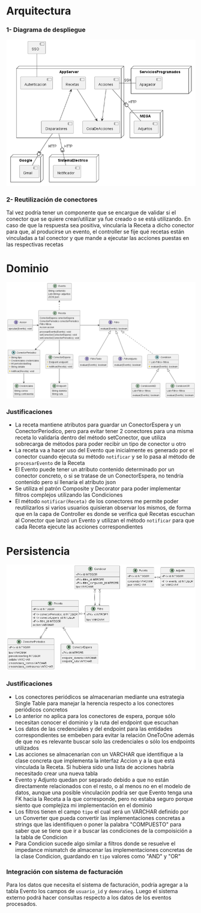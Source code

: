 # Arquitectura
### 1- Diagrama de despliegue
![Diagrama de despliegue](img.png)

### 2- Reutilización de conectores
Tal vez podría tener un componente que se encargue de validar si el conector que se quiere crear/utilizar ya fue creado o se está utilizando.
En caso de que la respuesta sea positiva, vincularía la Receta a dicho conector para que, al producirse un evento, el controller
se fije qué recetas están vinculadas a tal conector y que mande a ejecutar las acciones puestas en las respectivas recetas

# Dominio
![Modelo de dominio](img_1.png)

### Justificaciones
- La receta mantiene atributos para guardar un ConectorEspera y un ConectorPeriodico, pero para evitar tener 2 conectores para una misma receta lo validaría dentro del método setConector, que utiliza sobrecarga de métodos para poder recibir un tipo de conector u otro
- La receta va a hacer uso del Evento que inicialmente es generado por el conector cuando ejecuta su método `notificar` y se lo pasa al método de `procesarEvento` de la Receta
- El Evento puede tener un atributo contenido determinado por un conector concreto, o si se tratase de un ConectorEspera, no tendría contenido pero sí llenaría el atributo json
- Se utiliza el patrón Composite y Decorator para poder implementar filtros complejos utilizando las Condiciones
- El método `notificar(Receta)` de los conectores me permite poder reutilizarlos si varios usuarios quisieran observar los mismos, de forma que en la capa de Controller es donde se verifica qué Recetas escuchan al Conector que lanzó un Evento y utilizan el método `notificar` para que cada Receta ejecute las acciones correspondientes

# Persistencia
![Modelo de datos](img_2.png)

### Justificaciones
- Los conectores periódicos se almacenarian mediante una estrategia Single Table para manejar la herencia respecto a los conectores periódicos concretos
- Lo anterior no aplica para los conectores de espera, porque sólo necesitan conocer el dominio y la ruta del endpoint que escuchan
- Los datos de las credenciales y del endpoint para las entidades correspondientes se embeben para evitar la relación OneToOne además de que no es relevante buscar solo las credenciales o sólo los endpoints utilizados
- Las acciones se almacenarían con un VARCHAR que identifique a la clase concreta que implementa la interfaz Accion y a la que está vinculada la Receta. Si hubiera sido una lista de acciones habría necesitado crear una nueva tabla
- Evento y Adjunto quedan por separado debido a que no están directamente relacionados con el resto, o al menos no en el modelo de datos, aunque una posible vinculación podría ser que Evento tenga una FK hacia la Receta a la que corresponde, pero no estaba seguro porque siento que complejiza mi implementación en el dominio
- Los filtros tienen el campo `tipo` el cual será un VARCHAR definido por un Converter que pueda convertir las implementaciones concretas a strings que las identifiquen o poner la palabra "COMPUESTO" para saber que se tiene que ir a buscar las condiciones de la compoisición a la tabla de Condicion
- Para Condicion sucede algo similar a filtros donde se resuelve el impedance mismatch de almacenar las implementaciones concretas de la clase Condicion, guardando en `tipo` valores como "AND" y "OR"

### Integración con sistema de facturación
Para los datos que necesita el sistema de facturación, podría agregar a la tabla Evento los campos de `usuario_id` y `demoraSeg`.
Luego el sistema externo podrá hacer consultas respecto a los datos de los eventos procesados.